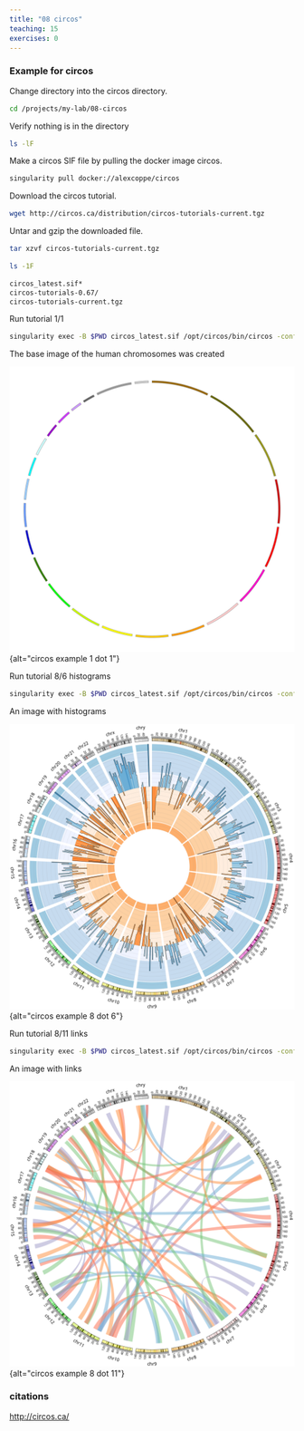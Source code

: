 ```yaml
---
title: "08 circos"
teaching: 15
exercises: 0
---
```


### Example for circos 

Change directory into the circos directory. 

```bash
cd /projects/my-lab/08-circos
```

Verify nothing is in the directory

```bash
ls -lF
```

Make a circos SIF file by pulling the docker image circos.

```bash
singularity pull docker://alexcoppe/circos
```



Download the circos tutorial. 
```bash
wget http://circos.ca/distribution/circos-tutorials-current.tgz
```


Untar and gzip the downloaded file. 

```bash
tar xzvf circos-tutorials-current.tgz
```



```bash
ls -1F
```


```output
circos_latest.sif*
circos-tutorials-0.67/
circos-tutorials-current.tgz

```

Run tutorial 1/1

```bash
singularity exec -B $PWD circos_latest.sif /opt/circos/bin/circos -conf circos-tutorials-0.67/tutorials/1/1/circos.conf
```


The base image of the human chromosomes was created

![circos_1_1](episodes/fig/circos_1_1.svg){alt="circos example 1 dot 1"}


Run tutorial 8/6 histograms 

```bash
singularity exec -B $PWD circos_latest.sif /opt/circos/bin/circos -conf circos-tutorials-0.67/tutorials/8/6/circos.conf
```


An image with histograms

![circos_8_6](episodes/fig/circos_8_6.svg){alt="circos example 8 dot 6"}

Run tutorial 8/11 links

```bash
singularity exec -B $PWD circos_latest.sif /opt/circos/bin/circos -conf circos-tutorials-0.67/tutorials/8/11/circos.conf
```


An image with links

![circos_8_11](episodes/fig/circos_8_11.svg){alt="circos example 8 dot 11"}

### citations
http://circos.ca/

